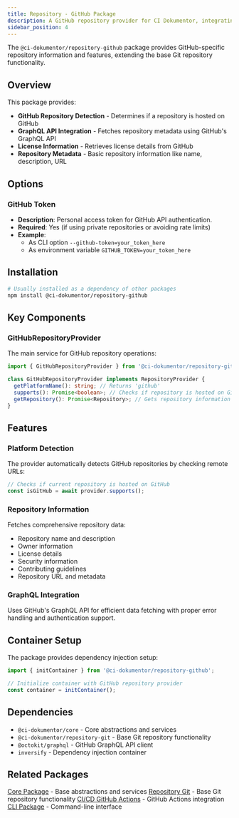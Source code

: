 ```yaml
---
title: Repository - GitHub Package
description: A GitHub repository provider for CI Dokumentor, integrating with GitHub's API for enhanced repository data.
sidebar_position: 4
---
```


The `@ci-dokumentor/repository-github` package provides GitHub-specific repository information and features, extending the base Git repository functionality.

## Overview

This package provides:

- **GitHub Repository Detection** - Determines if a repository is hosted on GitHub
- **GraphQL API Integration** - Fetches repository metadata using GitHub's GraphQL API
- **License Information** - Retrieves license details from GitHub
- **Repository Metadata** - Basic repository information like name, description, URL

## Options

### GitHub Token

- **Description**: Personal access token for GitHub API authentication.
- **Required**: Yes (if using private repositories or avoiding rate limits)
- **Example**:
  - As CLI option `--github-token=your_token_here`
  - As environment variable `GITHUB_TOKEN=your_token_here`

## Installation

```bash
# Usually installed as a dependency of other packages
npm install @ci-dokumentor/repository-github
```

## Key Components

### GitHubRepositoryProvider

The main service for GitHub repository operations:

```typescript
import { GitHubRepositoryProvider } from '@ci-dokumentor/repository-github';

class GitHubRepositoryProvider implements RepositoryProvider {
  getPlatformName(): string; // Returns 'github'
  supports(): Promise<boolean>; // Checks if repository is hosted on GitHub
  getRepository(): Promise<Repository>; // Gets repository information
}
```

## Features

### Platform Detection

The provider automatically detects GitHub repositories by checking remote URLs:

```typescript
// Checks if current repository is hosted on GitHub
const isGitHub = await provider.supports();
```

### Repository Information

Fetches comprehensive repository data:

- Repository name and description
- Owner information
- License details
- Security information
- Contributing guidelines
- Repository URL and metadata

### GraphQL Integration

Uses GitHub's GraphQL API for efficient data fetching with proper error handling and authentication support.

## Container Setup

The package provides dependency injection setup:

```typescript
import { initContainer } from '@ci-dokumentor/repository-github';

// Initialize container with GitHub repository provider
const container = initContainer();
```

## Dependencies

- `@ci-dokumentor/core` - Core abstractions and services
- `@ci-dokumentor/repository-git` - Base Git repository functionality
- `@octokit/graphql` - GitHub GraphQL API client
- `inversify` - Dependency injection container

## Related Packages

[Core Package](/packages/core/) - Base abstractions and services
[Repository Git](/packages/repository/git/) - Base Git repository functionality
[CI/CD GitHub Actions](/packages/cicd/github-actions/) - GitHub Actions integration
[CLI Package](/packages/cli/) - Command-line interface
